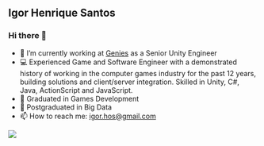 ## Igor Henrique Santos
### Hi there 👋

- 🔭 I’m currently working at [Genies](https://genies.com/) as a Senior Unity Engineer 
- :computer: Experienced Game and Software Engineer with a demonstrated history of working in the computer games industry for the past 12 years, building solutions and client/server integration. Skilled in Unity, C#, Java, ActionScript and JavaScript.
- :book: Graduated in Games Development
- :book: Postgraduated in Big Data
- 📫 How to reach me: igor.hos@gmail.com

<!--
**igorhosantos/igorhosantos** is a ✨ _special_ ✨ repository because its `README.md` (this file) appears on your GitHub profile.

Here are some ideas to get you started:

- 🔭 I’m currently working on pipastudios.com
- Experienced Software Engineer with a demonstrated history of working in the computer games industry for the past 9 years, building solutions and client/server integration. Skilled in Unity, C#, Java, ActionScript and JavaScript. 
- 📫 How to reach me: igor.hos@gmail.com
-->

<img src="https://github-readme-stats.vercel.app/api?username=igorhosantos&&show_icons=true" />
